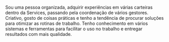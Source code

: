 
Sou uma pessoa organizada, adquirir experiências em várias carteiras dentro da Services, passando pela coordenação de vários gestores. Criativo, gosto de coisas práticas e tenho a tendência de procurar soluções para otimizar as rotinas de trabalho. Tenho conhecimento em vários sistemas e ferramentas para facilitar o uso no trabalho e entregar resultados com mais qualidade.
